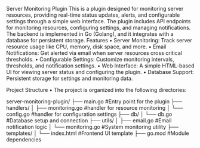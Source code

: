 Server Monitoring Plugin
This is a plugin designed for monitoring server resources, providing real-time status updates, alerts, and configurable settings through a simple web interface. The plugin includes API endpoints for monitoring resources, configuring settings, and managing notifications. The backend is implemented in Go (Golang), and it integrates with a database for persistent storage.
Features
•	Server Monitoring: Track server resource usage like CPU, memory, disk space, and more.
•	Email Notifications: Get alerted via email when server resources cross critical thresholds.
•	Configurable Settings: Customize monitoring intervals, thresholds, and notification settings.
•	Web Interface: A simple HTML-based UI for viewing server status and configuring the plugin.
•	Database Support: Persistent storage for settings and monitoring data.



Project Structure
• The project is organized into the following directories:

server-monitoring-plugin/
├── main.go                  #Entry point for the plugin
├── handlers/
│   ├── monitoring.go        #handler for resource monitoring
│   └── config.go            #handler for configuration settings
├── db/
│   └── db.go                #Database setup and connection
├── utils/
│   ├── email.go             #Email notification logic
│   └── monitoring.go        #System monitoring utility
├── templates/
│   └── index.html           #Frontend UI template
├── go.mod                   #Module dependencies
